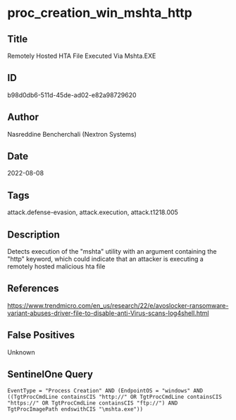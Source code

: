 # proc_creation_win_mshta_http

## Title
Remotely Hosted HTA File Executed Via Mshta.EXE

## ID
b98d0db6-511d-45de-ad02-e82a98729620

## Author
Nasreddine Bencherchali (Nextron Systems)

## Date
2022-08-08

## Tags
attack.defense-evasion, attack.execution, attack.t1218.005

## Description
Detects execution of the "mshta" utility with an argument containing the "http" keyword, which could indicate that an attacker is executing a remotely hosted malicious hta file

## References
https://www.trendmicro.com/en_us/research/22/e/avoslocker-ransomware-variant-abuses-driver-file-to-disable-anti-Virus-scans-log4shell.html

## False Positives
Unknown

## SentinelOne Query
```
EventType = "Process Creation" AND (EndpointOS = "windows" AND ((TgtProcCmdLine containsCIS "http://" OR TgtProcCmdLine containsCIS "https://" OR TgtProcCmdLine containsCIS "ftp://") AND TgtProcImagePath endswithCIS "\mshta.exe"))

```
